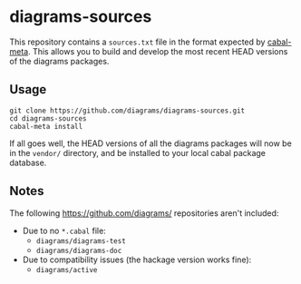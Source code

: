 diagrams-sources
================

This repository contains a `sources.txt` file in the format expected by
[cabal-meta](https://github.com/yesodweb/cabal-meta).  This allows you to build
and develop the most recent HEAD versions of the diagrams packages.

Usage
-----

```
git clone https://github.com/diagrams/diagrams-sources.git
cd diagrams-sources
cabal-meta install
```

If all goes well, the HEAD versions of all the diagrams packages will now be in
the `vendor/` directory, and be installed to your local cabal package database.

Notes
-----

The following https://github.com/diagrams/ repositories aren't included:

* Due to no `*.cabal` file:
    - `diagrams/diagrams-test`
    - `diagrams/diagrams-doc`
* Due to compatibility issues (the hackage version works fine):
    - `diagrams/active`
